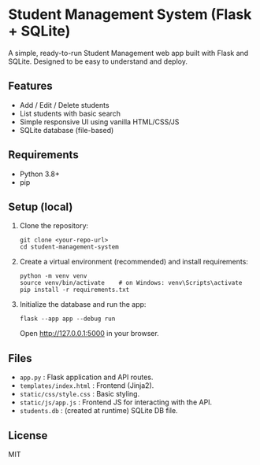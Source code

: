 # Student Management System (Flask + SQLite)

A simple, ready-to-run Student Management web app built with Flask and SQLite.
Designed to be easy to understand and deploy. 

## Features
- Add / Edit / Delete students
- List students with basic search
- Simple responsive UI using vanilla HTML/CSS/JS
- SQLite database (file-based)

## Requirements
- Python 3.8+
- pip

## Setup (local)
1. Clone the repository:
   ```
   git clone <your-repo-url>
   cd student-management-system
   ```
2. Create a virtual environment (recommended) and install requirements:
   ```
   python -m venv venv
   source venv/bin/activate    # on Windows: venv\Scripts\activate
   pip install -r requirements.txt
   ```
3. Initialize the database and run the app:
   ```
   flask --app app --debug run
   ```
   Open http://127.0.0.1:5000 in your browser.

## Files
- `app.py` : Flask application and API routes.
- `templates/index.html` : Frontend (Jinja2).
- `static/css/style.css` : Basic styling.
- `static/js/app.js` : Frontend JS for interacting with the API.
- `students.db` : (created at runtime) SQLite DB file.


## License
MIT
